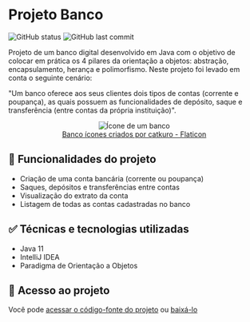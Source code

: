 <h1>Projeto Banco</h1>
<p align="left">
  <img alt="GitHub status" src="http://img.shields.io/static/v1?label=STATUS&message=CONCLUIDO&color=GREEN&style=for-the-badge"/>
  <img alt="GitHub last commit" src="https://img.shields.io/github/last-commit/Yam-BS/projeto-banco-dio-gft">
</p>

<p>
  Projeto de um banco digital desenvolvido em Java com o objetivo de colocar em prática os 4 pilares da orientação a objetos: abstração, encapsulamento, herança e polimorfismo. Neste projeto foi levado em conta o seguinte cenário: 
</p>

<p>"Um banco oferece aos seus clientes dois tipos de contas (corrente e poupança), as quais possuem as funcionalidades de depósito, saque e transferência (entre contas da própria instituição)".</p>

<div align="center">
  <img alt="Ícone de um banco" src="https://user-images.githubusercontent.com/90811498/176428397-4977e6cd-ca10-432d-80b2-55dc28edf4dd.png"/>
</div>
<div align="center">
  <a href="https://www.flaticon.com/br/icones-gratis/banco" title="banco ícones">Banco ícones criados por catkuro - Flaticon</a>
</div>

<h2>&#x1F528 Funcionalidades do projeto</h2>

<ul>
  <li>Criação de uma conta bancária (corrente ou poupança)</li>
  <li>Saques, depósitos e transferências entre contas</li>
  <li>Visualização do extrato da conta</li>
  <li>Listagem de todas as contas cadastradas no banco</li>
</ul>

<h2>&#x2705 Técnicas e tecnologias utilizadas</h2>

<ul>
  <li>Java 11</li>
  <li>IntelliJ IDEA</li>
  <li>Paradigma de Orientação a Objetos</li>
</ul>

<h2>&#x1F4C1 Acesso ao projeto</h2>
<p>Você pode <a href="https://github.com/Yam-BS/projeto-banco-dio-gft/tree/master/src/one/digitalinnovation/projeto/banco">acessar o código-fonte do projeto</a> ou <a href="https://github.com/Yam-BS/projeto-banco-dio-gft/archive/refs/heads/master.zip">baixá-lo</a></p>




